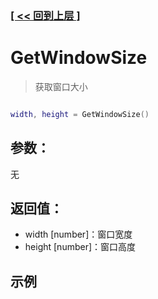 ### [[ << 回到上层 ]](README.md)

# GetWindowSize

> 获取窗口大小

```lua

width, height = GetWindowSize()

```

## 参数：

无

## 返回值：

+ width [number]：窗口宽度
+ height [number]：窗口高度

## 示例

```lua

```